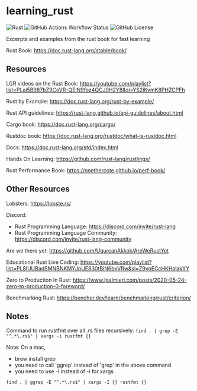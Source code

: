 # learning_rust

![Rust](https://img.shields.io/badge/rust-1.75+-orange.svg)
![GitHub Actions Workflow Status](https://img.shields.io/github/actions/workflow/status/thebsv/learning_rust/rust.yml)
![GitHub License](https://img.shields.io/github/license/thebsv/learning_rust?color=blue)

Excerpts and examples from the rust book for fast learning

Rust Book: 
https://doc.rust-lang.org/stable/book/


## Resources

LGR videos on the Rust Book: 
https://youtube.com/playlist?list=PLai5B987bZ9CoVR-QEIN9foz4QCJ0H2Y8&si=YS2iKvmK8PHZCPFh

Rust by Example: 
https://doc.rust-lang.org/rust-by-example/

Rust API guidelines: 
https://rust-lang.github.io/api-guidelines/about.html

Cargo book: 
https://doc.rust-lang.org/cargo/

Rustdoc book: 
https://doc.rust-lang.org/rustdoc/what-is-rustdoc.html

Docs: 
https://doc.rust-lang.org/std/index.html

Hands On Learning: 
https://github.com/rust-lang/rustlings/

Rust Performance Book:
https://nnethercote.github.io/perf-book/

## Other Resources

Lobsters: 
https://lobste.rs/

Discord: 
* Rust Programming Language: https://discord.com/invite/rust-lang
* Rust Programming Language Community: https://discord.com/invite/rust-lang-community

Are we there yet: 
https://github.com/UgurcanAkkok/AreWeRustYet

Educational Rust Live Coding:
https://youtube.com/playlist?list=PL8lUUBadSMNBNKMYJpUE830tBiN6bxVRw&si=Z9voECcHKHalakYY

Zero to Production In Rust: 
https://www.lpalmieri.com/posts/2020-05-24-zero-to-production-0-foreword/

Benchmarking Rust: 
https://bencher.dev/learn/benchmarking/rust/criterion/


## Notes

Command to run rustfmt over all .rs files recursively:
`find . | grep -E "^.*\.rs$" | xargs -i rustfmt {}`

Note: 
On a mac,
* brew install grep
* you need to call 'ggrep' instead of 'grep' in the above command
* you need to use -I instead of -i for xargs

`find . | ggrep -E "^.*\.rs$" | xargs -I {} rustfmt {}`
